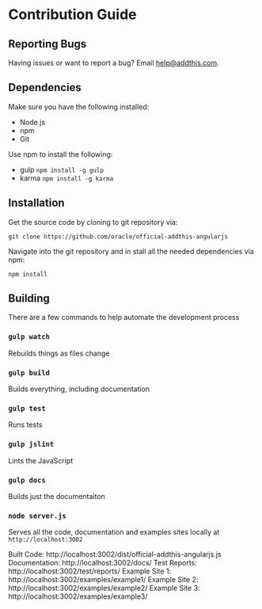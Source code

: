 
# Contribution Guide

## Reporting Bugs
Having issues or want to report a bug? Email help@addthis.com.

## Dependencies
Make sure you have the following installed:
 - Node.js
 - npm
 - Git

Use npm to install the following:
 - gulp `npm install -g gulp`
 - karma `npm install -g karma`

## Installation
Get the source code by cloning to git repository via:
```
git clone https://github.com/oracle/official-addthis-angularjs
```

Navigate into the git repository and in stall all the needed dependencies via npm:
```
npm install
```

## Building
There are a few commands to help automate the development process

### <code>gulp watch</code>
Rebuilds things as files change

### <code>gulp build</code>
Builds everything, including documentation

### <code>gulp test</code>
Runs tests

### <code>gulp jslint</code>
Lints the JavaScript

### <code>gulp docs</code>
Builds just the documentaiton

### <code>node server.js</code>
Serves all the code, documentation and examples sites locally at `http://localhost:3002`

Built Code: http://localhost:3002/dist/official-addthis-angularjs.js
Documentation: http://localhost:3002/docs/
Test Reports: http://localhost:3002/test/reports/
Example Site 1: http://localhost:3002/examples/example1/
Example Site 2: http://localhost:3002/examples/example2/
Example Site 3: http://localhost:3002/examples/example3/
